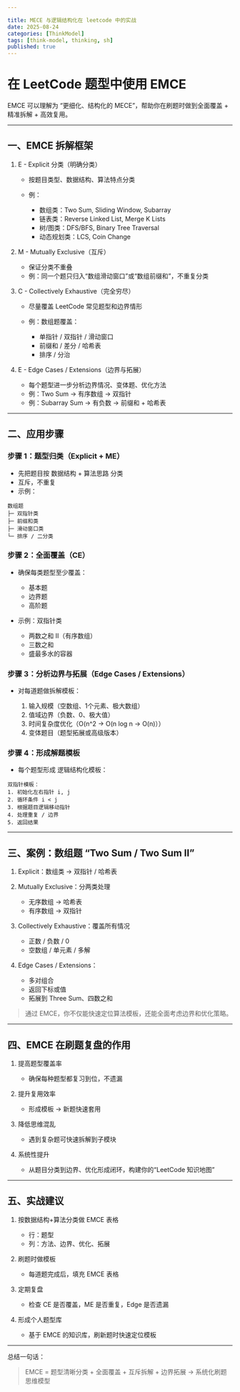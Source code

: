 ```yaml
---

title: MECE 与逻辑结构化在 leetcode 中的实战
date: 2025-08-24
categories: [ThinkModel]
tags: [think-model, thinking, sh]
published: true
---
```



# 在 LeetCode 题型中使用 EMCE

EMCE 可以理解为 “更细化、结构化的 MECE”，帮助你在刷题时做到全面覆盖 + 精准拆解 + 高效复用。

---

## 一、EMCE 拆解框架

1. E - Explicit 分类（明确分类）

   * 按题目类型、数据结构、算法特点分类
   * 例：

     * 数组类：Two Sum, Sliding Window, Subarray
     * 链表类：Reverse Linked List, Merge K Lists
     * 树/图类：DFS/BFS, Binary Tree Traversal
     * 动态规划类：LCS, Coin Change

2. M - Mutually Exclusive（互斥）

   * 保证分类不重叠
   * 例：同一个题只归入“数组滑动窗口”或“数组前缀和”，不重复分类

3. C - Collectively Exhaustive（完全穷尽）

   * 尽量覆盖 LeetCode 常见题型和边界情形
   * 例：数组题覆盖：

     * 单指针 / 双指针 / 滑动窗口
     * 前缀和 / 差分 / 哈希表
     * 排序 / 分治

4. E - Edge Cases / Extensions（边界与拓展）

   * 每个题型进一步分析边界情况、变体题、优化方法
   * 例：Two Sum → 有序数组 → 双指针
   * 例：Subarray Sum → 有负数 → 前缀和 + 哈希表

---

## 二、应用步骤

### 步骤 1：题型归类（Explicit + ME）

* 先把题目按 数据结构 + 算法思路 分类
* 互斥，不重复
* 示例：

```
数组题
├─ 双指针类
├─ 前缀和类
├─ 滑动窗口类
└─ 排序 / 二分类
```

### 步骤 2：全面覆盖（CE）

* 确保每类题型至少覆盖：

  * 基本题
  * 边界题
  * 高阶题
* 示例：双指针类

  * 两数之和 II（有序数组）
  * 三数之和
  * 盛最多水的容器

### 步骤 3：分析边界与拓展（Edge Cases / Extensions）

* 对每道题做拆解模板：

  1. 输入规模（空数组、1个元素、极大数组）
  2. 值域边界（负数、0、极大值）
  3. 时间复杂度优化（O(n^2 → O(n log n → O(n)））
  4. 变体题目（题型拓展或高级版本）

### 步骤 4：形成解题模板

* 每个题型形成 逻辑结构化模板：

```
双指针模板：
1. 初始化左右指针 i, j
2. 循环条件 i < j
3. 根据题目逻辑移动指针
4. 处理重复 / 边界
5. 返回结果
```

---

## 三、案例：数组题 “Two Sum / Two Sum II”

1. Explicit：数组类 → 双指针 / 哈希表
2. Mutually Exclusive：分两类处理

   * 无序数组 → 哈希表
   * 有序数组 → 双指针
3. Collectively Exhaustive：覆盖所有情况

   * 正数 / 负数 / 0
   * 空数组 / 单元素 / 多解
4. Edge Cases / Extensions：

   * 多对组合
   * 返回下标或值
   * 拓展到 Three Sum、四数之和

> 通过 EMCE，你不仅能快速定位算法模板，还能全面考虑边界和优化策略。

---

## 四、EMCE 在刷题复盘的作用

1. 提高题型覆盖率

   * 确保每种题型都复习到位，不遗漏
2. 提升复用效率

   * 形成模板 → 新题快速套用
3. 降低思维混乱

   * 遇到复杂题可快速拆解到子模块
4. 系统性提升

   * 从题目分类到边界、优化形成闭环，构建你的“LeetCode 知识地图”

---

## 五、实战建议

1. 按数据结构+算法分类做 EMCE 表格

   * 行：题型
   * 列：方法、边界、优化、拓展
2. 刷题时做模板

   * 每道题完成后，填充 EMCE 表格
3. 定期复盘

   * 检查 CE 是否覆盖，ME 是否重复，Edge 是否遗漏
4. 形成个人题型库

   * 基于 EMCE 的知识库，刷新题时快速定位模板

---

总结一句话：

> EMCE = 题型清晰分类 + 全面覆盖 + 互斥拆解 + 边界拓展 → 系统化刷题思维模型





